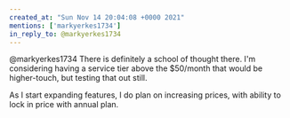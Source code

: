 ```yaml
---
created_at: "Sun Nov 14 20:04:08 +0000 2021"
mentions: ['markyerkes1734']
in_reply_to: @markyerkes1734
---
```


@markyerkes1734 There is definitely a school of thought there. I'm considering having a service tier above the $50/month that would be higher-touch, but testing that out still. 

As I start expanding features, I do plan on increasing prices, with ability to lock in price with annual plan.